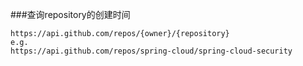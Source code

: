 ###查询repository的创建时间
```
https://api.github.com/repos/{owner}/{repository}
e.g.
https://api.github.com/repos/spring-cloud/spring-cloud-security
```